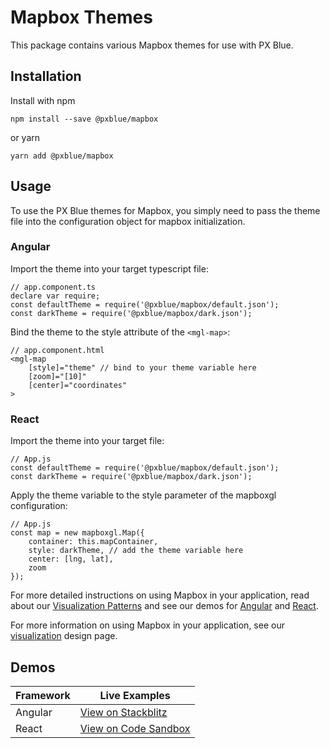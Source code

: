 # Mapbox Themes
This package contains various Mapbox themes for use with PX Blue. 

## Installation
Install with npm
```
npm install --save @pxblue/mapbox
```
or yarn
```
yarn add @pxblue/mapbox
```
## Usage
To use the PX Blue themes for Mapbox, you simply need to pass the theme file into the configuration object for mapbox initialization.

### Angular
Import the theme into your target typescript file:
```
// app.component.ts
declare var require;
const defaultTheme = require('@pxblue/mapbox/default.json');
const darkTheme = require('@pxblue/mapbox/dark.json');
```

Bind the theme to the style attribute of the ```<mgl-map>```:
```
// app.component.html
<mgl-map
    [style]="theme" // bind to your theme variable here
    [zoom]="[10]"
    [center]="coordinates"
>
```

### React
Import the theme into your target file:
```
// App.js
const defaultTheme = require('@pxblue/mapbox/default.json');
const darkTheme = require('@pxblue/mapbox/dark.json');
```

Apply the theme variable to the style parameter of the mapboxgl configuration:
```
// App.js
const map = new mapboxgl.Map({
    container: this.mapContainer,
    style: darkTheme, // add the theme variable here
    center: [lng, lat],
    zoom
});
```
For more detailed instructions on using Mapbox in your application, read about our [Visualization Patterns](https://pxblue.github.io/patterns/visualizations) and see our demos for [Angular](https://stackblitz.com/github/pxblue/mapbox/tree/master/angular-demo) and [React](https://codesandbox.io/s/github/pxblue/mapbox/tree/master/react-demo).

For more information on using Mapbox in your application, see our [visualization](https://pxblue.github.io/patterns/visualizations) design page.

## Demos
| Framework           | Live Examples  |
| ---------------- |------------------|
| Angular | [View on Stackblitz](https://stackblitz.com/github/pxblue/mapbox/tree/master/angular-demo)
| React | [View on Code Sandbox](https://codesandbox.io/s/github/pxblue/mapbox/tree/master/react-demo)
